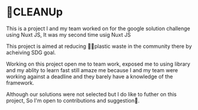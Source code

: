 # 🎍CLEANUp
This is a project I and my team worked on for the google solution challenge using Nuxt JS, It was my second time usig Nuxt JS

This project is aimed at reducing 🥤🥤plastic waste in the community there by acheiving SDG goal.

Working on this project open me to team work, exposed me to using library and my ablity to learn fast still amaze me
because I and my team were working against a deadline and they barely have a knowledge of the framework.

Although our solutions were not selected but I do like to futher on this project,
So I'm open to contributions and suggestion🤗.
